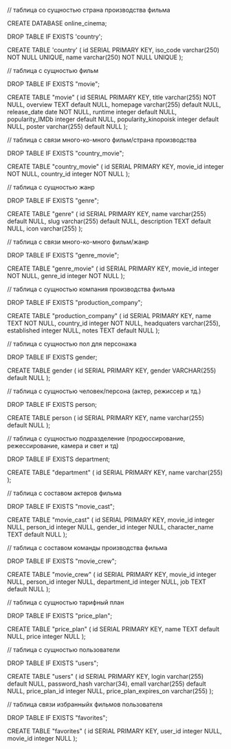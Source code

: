 // таблица со сущностью страна производства фильма

CREATE DATABASE online_cinema;

DROP TABLE IF EXISTS 'country'; 

CREATE TABLE 'country' (
  id SERIAL PRIMARY KEY,
  iso_code varchar(250) NOT NULL UNIQUE,
  name varchar(250) NOT NULL UNIQUE
); 

// таблица с сущностью фильм

DROP TABLE IF EXISTS "movie";

CREATE TABLE "movie" (
  id SERIAL PRIMARY KEY,
  title varchar(255) NOT NULL,
  overview TEXT default NULL,
  homepage varchar(255) default NULL,
  release_date date NOT NULL,
  runtime integer default NULL,
  popularity_IMDb integer default NULL,
  popularity_kinopoisk integer default NULL,
  poster varchar(255) default NULL
);

// таблица с связи много-ко-много фильм/страна производства

DROP TABLE IF EXISTS "country_movie";

CREATE TABLE "country_movie" (
  id SERIAL PRIMARY KEY,
  movie_id integer NOT NULL,
  country_id integer NOT NULL
);

// таблица с сущностью жанр

DROP TABLE IF EXISTS "genre";

CREATE TABLE "genre" (
  id SERIAL PRIMARY KEY,
  name varchar(255) default NULL,
  slug varchar(255) default NULL,
  description TEXT default NULL,
  icon varchar(255)
);

// таблица с связи много-ко-много фильм/жанр

DROP TABLE IF EXISTS "genre_movie";

CREATE TABLE "genre_movie" (
  id SERIAL PRIMARY KEY,
  movie_id integer NOT NULL,
  genre_id integer NOT NULL
);

// таблица с сущностью компания производства фильма

DROP TABLE IF EXISTS "production_company";

CREATE TABLE "production_company" (
  id SERIAL PRIMARY KEY,
  name TEXT  NOT NULL,
  country_id integer NOT NULL,
  headquaters varchar(255),
  established integer NULL,
  notes TEXT default NULL
);

// таблица с сущностью пол для персонажа

DROP TABLE IF EXISTS gender;

CREATE TABLE gender (
  id SERIAL PRIMARY KEY,
  gender VARCHAR(255) default NULL
);

// таблица с сущностью человек/персона (актер, режиссер и тд.)

DROP TABLE IF EXISTS person;

CREATE TABLE person (
  id SERIAL PRIMARY KEY,
  name varchar(255) default NULL
);

// таблица с сущностью подразделение (продюссирование, режессирование, камера и свет и тд)

DROP TABLE IF EXISTS department;

CREATE TABLE "department" (
  id SERIAL PRIMARY KEY,
  name varchar(255)
);

// таблица с составом актеров фильма

DROP TABLE IF EXISTS "movie_cast";

CREATE TABLE "movie_cast" (
  id SERIAL PRIMARY KEY,
  movie_id integer NULL,
  person_id integer NULL,
  gender_id integer NULL,
  character_name TEXT default NULL
);

// таблица с составом команды производства фильма

DROP TABLE IF EXISTS "movie_crew";

CREATE TABLE "movie_crew" (
  id SERIAL PRIMARY KEY,
  movie_id integer NULL,
  person_id integer NULL,
  department_id integer NULL,
  job TEXT default NULL
);

// таблица с сущностью тарифный план 

DROP TABLE IF EXISTS "price_plan";

CREATE TABLE "price_plan" (
  id SERIAL PRIMARY KEY,
  name TEXT default NULL,
  price integer NULL
);

// таблица с сущностью пользователи

DROP TABLE IF EXISTS "users";

CREATE TABLE "users" (
  id SERIAL PRIMARY KEY,
  login varchar(255) default NULL,
  password_hash varchar(34),
  emaIl varchar(255) default NULL,
  price_plan_id integer NULL,
  price_plan_expires_on varchar(255)
);

// таблица связи избранныйх фильмов пользователя

DROP TABLE IF EXISTS "favorites";

CREATE TABLE "favorites" (
  id SERIAL PRIMARY KEY,
  user_id integer NULL,
  movie_id integer NULL
);
